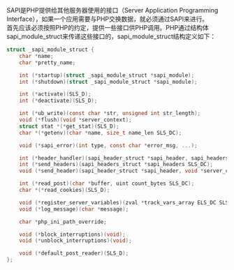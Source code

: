 
SAPI是PHP提供给其他服务器使用的接口（Server Application Programming Interface），如果一个应用需要与PHP交换数据，就必须通过SAPI来进行。<br />
首先应该必须按照PHP的约定，提供一些接口供PHP调用。PHP通过结构体sapi_module_struct来传递这些接口的，sapi_module_struct结构定义如下：<br />
```C
struct _sapi_module_struct {
	char *name;
	char *pretty_name;

	int (*startup)(struct _sapi_module_struct *sapi_module);
	int (*shutdown)(struct _sapi_module_struct *sapi_module);

	int (*activate)(SLS_D);
	int (*deactivate)(SLS_D);

	int (*ub_write)(const char *str, unsigned int str_length);
	void (*flush)(void *server_context);
	struct stat *(*get_stat)(SLS_D);
	char *(*getenv)(char *name, size_t name_len SLS_DC);

	void (*sapi_error)(int type, const char *error_msg, ...);

	int (*header_handler)(sapi_header_struct *sapi_header, sapi_headers_struct *sapi_headers SLS_DC);
	int (*send_headers)(sapi_headers_struct *sapi_headers SLS_DC);
	void (*send_header)(sapi_header_struct *sapi_header, void *server_context);

	int (*read_post)(char *buffer, uint count_bytes SLS_DC);
	char *(*read_cookies)(SLS_D);

	void (*register_server_variables)(zval *track_vars_array ELS_DC SLS_DC PLS_DC);
	void (*log_message)(char *message);

	char *php_ini_path_override;

	void (*block_interruptions)(void);
	void (*unblock_interruptions)(void);

	void (*default_post_reader)(SLS_D);
};
```